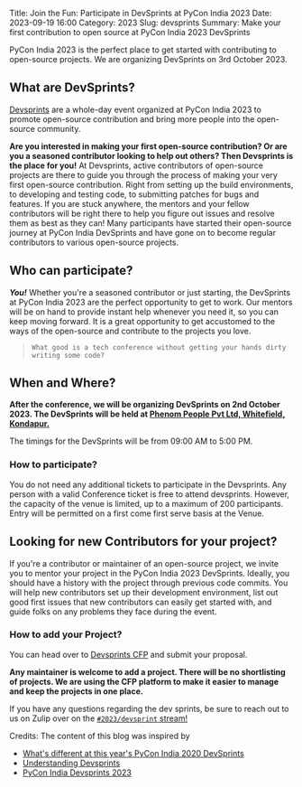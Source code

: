 Title: Join the Fun: Participate in DevSprints at PyCon India 2023
Date: 2023-09-19 16:00
Category: 2023
Slug: devsprints
Summary: Make your first contribution to open source at PyCon India 2023 DevSprints

PyCon India 2023 is the perfect place to get started with contributing to open-source projects. We are organizing DevSprints on 3rd October 2023.

## What are DevSprints?

[Devsprints](https://in.pycon.org/cfp/devsprint-2023/proposals/) are a whole-day event organized at PyCon India 2023 to promote open-source contribution and bring more people into the open-source community.

**Are you interested in making your first open-source contribution? Or are you a seasoned contributor looking to help out others? Then Devsprints is the place for you!** At Devsprints, active contributors of open-source projects are there to guide you through the process of making your very first open-source contribution. Right from setting up the build environments, to developing and testing code, to submitting patches for bugs and features. If you are stuck anywhere, the mentors and your fellow contributors will be right there to help you figure out issues and resolve them as best as they can! Many participants have started their open-source journey at PyCon India DevSprints and have gone on to become regular contributors to various open-source projects.

## Who can participate?

***You!*** Whether you're a seasoned contributor or just starting, the DevSprints at PyCon India 2023 are the perfect opportunity to get to work. Our mentors will be on hand to provide instant help whenever you need it, so you can keep moving forward. It is a great opportunity to get accustomed to the ways of the open-source and contribute to the projects you love.

> `What good is a tech conference without getting your hands dirty writing some code?`

## When and Where?

**After the conference, we will be organizing DevSprints on 2nd October 2023. The DevSprints will be held at [Phenom People Pvt Ltd, Whitefield, Kondapur.](https://goo.gl/maps/hmHBapTF6bMNJWWx5)**

The timings for the DevSprints will be from 09:00 AM to 5:00 PM.

### How to participate?

You do not need any additional tickets to participate in the Devsprints. Any person with a valid Conference ticket is free to attend devsprints. However, the capacity of the venue is limited, up to a maximum of 200 participants. Entry will be permitted on a first come first serve basis at the Venue.

## Looking for new Contributors for your project?

If you're a contributor or maintainer of an open-source project, we invite you to mentor your project in the PyCon India 2023 DevSprints. Ideally, you should have a history with the project through previous code commits. You will help new contributors set up their development environment, list out good first issues that new contributors can easily get started with, and guide folks on any problems they face during the event.

### How to add your Project?

You can head over to [Devsprints CFP](https://in.pycon.org/cfp/devsprint-2023/proposals/) and submit your proposal.

**Any maintainer is welcome to add a project. There will be no shortlisting of projects. We are using the CFP platform to make it easier to manage and keep the projects in one place.**

If you have any questions regarding the dev sprints, be sure to reach out to us on Zulip over on the [`#2023/devsprint` stream!](https://pyconindia.zulipchat.com/#narrow/stream/405903-2023.2Fdevsprints)

Credits: The content of this blog was inspired by

- [What's different at this year's PyCon India 2020 DevSprints](https://in.pycon.org/blog/2020/announce-devsprints.html)
- [Understanding Devsprints](https://in.pycon.org/blog/2019/understanding-devsprints.html)
- [PyCon India Devsprints 2023](https://in.pycon.org/cfp/devsprint-2023/proposals/)